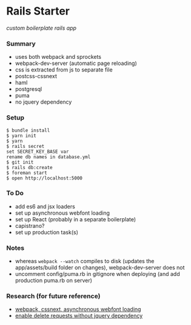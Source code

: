 # Rails Starter
*custom boilerplate rails app*

### Summary
- uses both webpack and sprockets
- webpack-dev-server (automatic page reloading)
- css is extracted from js to separate file
- postcss-cssnext
- haml
- postgresql
- puma
- no jquery dependency

### Setup
```
$ bundle install
$ yarn init
$ yarn
$ rails secret
set SECRET_KEY_BASE var
rename db names in database.yml
$ git init
$ rails db:create
$ foreman start
$ open http://localhost:5000
```

### To Do
- add es6 and jsx loaders
- set up asynchronous webfont loading
- set up React (probably in a separate boilerplate)
- capistrano?
- set up production task(s)

### Notes
- whereas `webpack --watch` compiles to disk (updates the app/assets/build folder on changes), webpack-dev-server does not
- uncomment config/puma.rb in gitignore when deploying (and add production puma.rb on server)


### Research (for future reference)
- [webpack, cssnext, asynchronous webfont loading][1]
- [enable delete requests without jquery dependency][2]

[1]: https://blog.madewithenvy.com/webpack-2-postcss-cssnext-fdcd2fd7d0bd#.x7fsh0fc6
[2]: https://www.viget.com/articles/delete-in-rails-without-jquery-and-ujs
